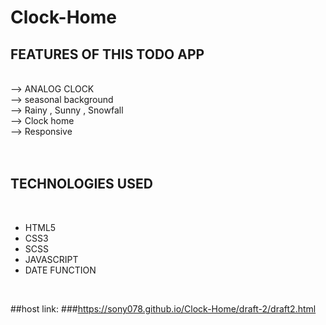 # Clock-Home


## FEATURES OF THIS TODO APP
<br>
--> ANALOG CLOCK <br>
--> seasonal background<br>
--> Rainy , Sunny , Snowfall<br>
--> Clock home<br>
--> Responsive<br>
<br><br>

## TECHNOLOGIES USED
<br>
<ul type='disc'>
  <li>HTML5</li>
  <li>CSS3</li>
  <li>SCSS</li>
  <li>JAVASCRIPT</li>
  <li>DATE FUNCTION</li>
</ul>
<br>


##host link:
###https://sony078.github.io/Clock-Home/draft-2/draft2.html
